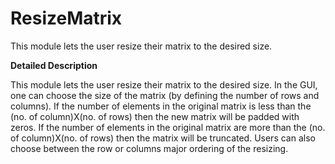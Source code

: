 # ResizeMatrix

This module lets the user resize their matrix to the desired size.

**Detailed Description**

This module lets the user resize their matrix to the desired size. In the GUI, one can choose the size of the matrix (by defining the number of rows and columns). If the number of elements in the original matrix is less than the (no. of column)X(no. of rows) then the new matrix will be padded with zeros. If the number of elements in the original matrix are more than the (no. of column)X(no. of rows) then the matrix will be truncated. Users can also choose between the row or columns major ordering of the resizing.
